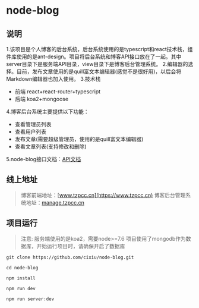 # node-blog
## 说明
1.该项目是个人博客的后台系统，后台系统使用的是typescript和react技术栈，组件库使用的是ant-design。项目将后台系统和博客API接口放在了一起。其中server目录下是服务端API目录，view目录下是博客后台管理系统。
2.编辑器的选择。目前，发布文章使用的是quill富文本编辑器(感觉不是很好用)，以后会将Markdown编辑器也加入使用。
3.技术栈
* 前端 react+react-router+typescript
* 后端 koa2+mongoose

4.博客后台系统主要提供以下功能：
* 查看管理员列表
* 查看用户列表
* 发布文章(需要超级管理员，使用的是quill富文本编辑器)
* 查看文章列表(支持修改和删除)

5.node-blog接口文档：[API文档](https://github.com/cixiu/node-blog/blob/master/API.md)

## 线上地址
> 博客前端地址：[www.tzpcc.cn](https://www.tzpcc.cn)
> 博客后台管理系统地址：[manage.tzpcc.cn](https://manage.tzpcc.cn)

## 项目运行
> 注意: 服务端使用的是koa2，需要node>=7.6
> 项目使用了mongodb作为数据库，开始运行项目时，请确保开启了数据库
```
git clone https://github.com/cixiu/node-blog.git

cd node-blog

npm install

npm run dev

npm run server:dev
```
